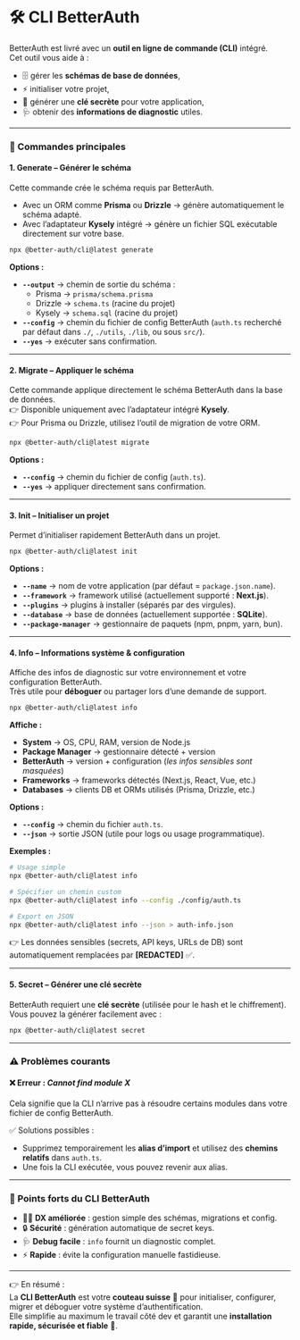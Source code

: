 # 🛠️ CLI BetterAuth

BetterAuth est livré avec un **outil en ligne de commande (CLI)** intégré.\
Cet outil vous aide à :

* 🗄️ gérer les **schémas de base de données**,
* ⚡ initialiser votre projet,
* 🔑 générer une **clé secrète** pour votre application,
* 🩺 obtenir des **informations de diagnostic** utiles.

***

### 📌 Commandes principales

#### 1. **Generate** – Générer le schéma

Cette commande crée le schéma requis par BetterAuth.

* Avec un ORM comme **Prisma** ou **Drizzle** → génère automatiquement le schéma adapté.
* Avec l’adaptateur **Kysely** intégré → génère un fichier SQL exécutable directement sur votre base.

```bash
npx @better-auth/cli@latest generate
```

**Options :**

* **`--output`** → chemin de sortie du schéma :
  * Prisma → `prisma/schema.prisma`
  * Drizzle → `schema.ts` (racine du projet)
  * Kysely → `schema.sql` (racine du projet)
* **`--config`** → chemin du fichier de config BetterAuth (`auth.ts` recherché par défaut dans `./`, `./utils`, `./lib`, ou sous `src/`).
* **`--yes`** → exécuter sans confirmation.

***

#### 2. **Migrate** – Appliquer le schéma

Cette commande applique directement le schéma BetterAuth dans la base de données.\
👉 Disponible uniquement avec l’adaptateur intégré **Kysely**.\
👉 Pour Prisma ou Drizzle, utilisez l’outil de migration de votre ORM.

```bash
npx @better-auth/cli@latest migrate
```

**Options :**

* **`--config`** → chemin du fichier de config (`auth.ts`).
* **`--yes`** → appliquer directement sans confirmation.

***

#### 3. **Init** – Initialiser un projet

Permet d’initialiser rapidement BetterAuth dans un projet.

```bash
npx @better-auth/cli@latest init
```

**Options :**

* **`--name`** → nom de votre application (par défaut = `package.json.name`).
* **`--framework`** → framework utilisé (actuellement supporté : **Next.js**).
* **`--plugins`** → plugins à installer (séparés par des virgules).
* **`--database`** → base de données (actuellement supportée : **SQLite**).
* **`--package-manager`** → gestionnaire de paquets (npm, pnpm, yarn, bun).

***

#### 4. **Info** – Informations système & configuration

Affiche des infos de diagnostic sur votre environnement et votre configuration BetterAuth.\
Très utile pour **déboguer** ou partager lors d’une demande de support.

```bash
npx @better-auth/cli@latest info
```

**Affiche :**

* **System** → OS, CPU, RAM, version de Node.js
* **Package Manager** → gestionnaire détecté + version
* **BetterAuth** → version + configuration (_les infos sensibles sont masquées_)
* **Frameworks** → frameworks détectés (Next.js, React, Vue, etc.)
* **Databases** → clients DB et ORMs utilisés (Prisma, Drizzle, etc.)

**Options :**

* **`--config`** → chemin du fichier `auth.ts`.
* **`--json`** → sortie JSON (utile pour logs ou usage programmatique).

**Exemples :**

```bash
# Usage simple
npx @better-auth/cli@latest info

# Spécifier un chemin custom
npx @better-auth/cli@latest info --config ./config/auth.ts

# Export en JSON
npx @better-auth/cli@latest info --json > auth-info.json
```

👉 Les données sensibles (secrets, API keys, URLs de DB) sont automatiquement remplacées par **\[REDACTED]** ✅.

***

#### 5. **Secret** – Générer une clé secrète

BetterAuth requiert une **clé secrète** (utilisée pour le hash et le chiffrement).\
Vous pouvez la générer facilement avec :

```bash
npx @better-auth/cli@latest secret
```

***

### ⚠️ Problèmes courants

#### ❌ Erreur : _Cannot find module X_

Cela signifie que la CLI n’arrive pas à résoudre certains modules dans votre fichier de config BetterAuth.

✅ Solutions possibles :

* Supprimez temporairement les **alias d’import** et utilisez des **chemins relatifs** dans `auth.ts`.
* Une fois la CLI exécutée, vous pouvez revenir aux alias.

***

### 🚀 Points forts du CLI BetterAuth

* 🧑‍💻 **DX améliorée** : gestion simple des schémas, migrations et config.
* 🔒 **Sécurité** : génération automatique de secret keys.
* 🩺 **Debug facile** : `info` fournit un diagnostic complet.
* ⚡ **Rapide** : évite la configuration manuelle fastidieuse.

***

👉 En résumé :\
La **CLI BetterAuth** est votre **couteau suisse** 🔧 pour initialiser, configurer, migrer et déboguer votre système d’authentification.\
Elle simplifie au maximum le travail côté dev et garantit une **installation rapide, sécurisée et fiable** 🎉.
